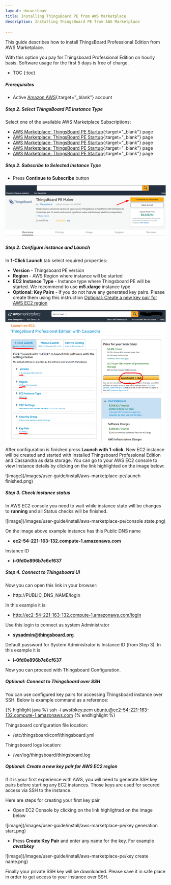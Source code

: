 ```yaml
---
layout: docwithnav
title: Installing ThingsBoard PE from AWS Marketplace
description: Installing ThingsBoard PE from AWS Marketplace

---
```


This guide describes how to install ThingsBoard Professional Edition from AWS Marketplace. 

With this option you pay for Thingsboard Professional Edition on hourly basis. Software usage for the first 5 days is free of charge.
 

* TOC
{:toc}

##### Prerequisites

- Active [Amazon AWS](https://aws.amazon.com/){:target="_blank"} account

##### Step 2. Select ThingsBoard PE Instance Type

Select one of the available AWS Marketplace Subscriptions:
- [AWS Marketplace: ThingsBoard PE Startup](https://aws.amazon.com/marketplace/pp/B07MQ1G36K){:target="_blank"} page
- [AWS Marketplace: ThingsBoard PE Startup](https://aws.amazon.com/marketplace/pp/B07MQ1G36K){:target="_blank"} page
- [AWS Marketplace: ThingsBoard PE Startup](https://aws.amazon.com/marketplace/pp/B07MQ1G36K){:target="_blank"} page
- [AWS Marketplace: ThingsBoard PE Startup](https://aws.amazon.com/marketplace/pp/B07MQ1G36K){:target="_blank"} page
- [AWS Marketplace: ThingsBoard PE Startup](https://aws.amazon.com/marketplace/pp/B07MQ1G36K){:target="_blank"} page

##### Step 2. Subscribe to Selected Instance Type

- Press **Continue to Subscribe** button

![image](/images/user-guide/install/aws-marketplace-pe/tb-pe-mk-subscribe.png)

##### Step 2. Configure instance and Launch

In **1-Click Launch** tab select required properties:

- **Version** - Thingsboard PE version
- **Region** - AWS Region where instance will be started
- **EC2 Instance Type** - Instance type where Thingsboard PE will be started. We recommend to use **m5.xlarge** instance type
- **Optional: Key Pairs** - if you do not have any generated key pairs. Please create them using this instruction [Optional: Create a new key pair for AWS EC2 region](#optional-create-a-new-key-pair-for-aws-ec2-region)

![image](/images/user-guide/install/aws-marketplace-pe/configure-instance.png)

After configuration is finished press **Launch with 1-click**. New EC2 instance will be created and started with installed Thingsboard Professional Edition and Cassandra as data storage.
You can go to your AWS EC2 console to view Instance details by clicking on the link highlighted on the image below:

![image](/images/user-guide/install/aws-marketplace-pe/launch finished.png)

##### Step 3. Check instance status

In AWS EC2 console you need to wait while instance state will be changes to **running** and all Status checks will be finished.

![image](/images/user-guide/install/aws-marketplace-pe/console state.png)

On the image above example instance has this Public DNS name 

- **ec2-54-221-163-132.compute-1.amazonaws.com**

Instance ID 

- **i-0fd0e896b7e6cf637**

##### Step 4. Connect to Thingsboard UI

Now you can open this link in your browser:

- http://PUBLIC_DNS_NAME/login

In this example it is:

- http://ec2-54-221-163-132.compute-1.amazonaws.com/login

Use this login to connect as system Administrator 

- **sysadmin@thingsboard.org**

Default password for System Administrator is Instance ID (from Step 3). In this example it is 

-  **i-0fd0e896b7e6cf637**

Now you can proceed with Thingsboard Configuration.

##### Optional: Connect to Thingsboard over SSH

You can use configured key pairs for accessing Thingsboard instance over SSH. 
Below is example command as a reference:

{% highlight java %}
ssh -i awstbkey.pem ubuntu@ec2-54-221-163-132.compute-1.amazonaws.com
{% endhighlight %}

Thingsboard configuration file location:

- /etc/thingsboard/conf/thingsboard.yml

Thingsboard logs location:

- /var/log/thingsboard/thingsboard.log
 
##### Optional: Create a new key pair for AWS EC2 region

If it is your first experience with AWS, you will need to generate SSH key pairs before starting any EC2 instances.
Those keys are used for secured access via SSH to the instance.

Here are steps for creating your first key pair

- Open EC2 Console by clicking on the link highlighted on the image below

![image](/images/user-guide/install/aws-marketplace-pe/key generation start.png)


- Press **Create Key Pair** and enter any name for the key. For example _**awstbkey**_

![image](/images/user-guide/install/aws-marketplace-pe/key create name.png)

Finally your private SSH key will be downloaded. Please save it in safe place in order to get access to your instance over SSH.



